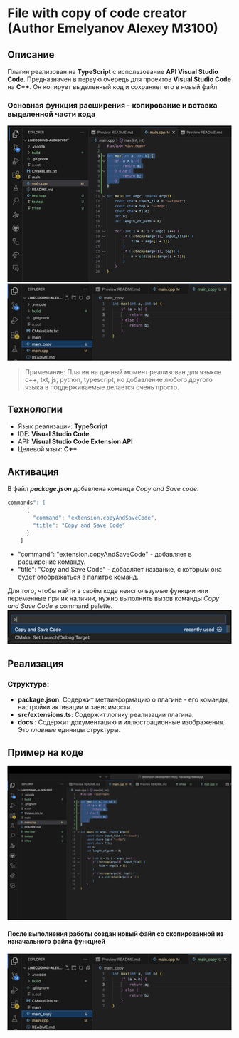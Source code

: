 # File with copy of code creator (Author Emelyanov Alexey M3100)

## Описание
Плагин реализован на **TypeScript** с использование **API Visual Studio Code**. Предназначен в первую очередь для проектов **Visual Studio Code** на **C++**. Он копирует выделенный код и сохраняет его в новый файл
### Основная функция расширения - копирование и вставка выделенной части кода
![](file_with_code.png)
![](copy_of_code.png)

> Примечание: Плагин на данный момент реализован для языков c++, txt, js, python, typescript, но добавление любого другого языка в поддерживаемые делается очень просто.

## Технологии

- Язык реализации: **TypeScript**
- IDE: **Visual Studio Code**
- API: **Visual Studio Code Extension API**
- Целевой язык: **C++**


## Активация
В файл ***package.json*** добавлена команда *Copy and Save code*.
```Typescript
commands": [
      {
        "command": "extension.copyAndSaveCode",
        "title": "Copy and Save Code"
      }
    ]
```
- "command": "extension.copyAndSaveCode" - добавляет в расширение команду.
- "title": "Copy and Save Code" - добавляет название, с которым она будет отображаться в палитре команд.

Для того, чтобы найти в своём коде неиспользумые функции или переменные при их наличии, нужно выполнить вызов команды *Copy and Save Code* в command palette.
![](search.png)

## Реализация

### Структура:

- **package.json**: Содержит метаинформацию о плагине - его команды, настройки активации и зависимости.
- **src/extensions.ts**:  Содержит логику реализации плагина.
- **docs** : Содержит документацию и иллюстрационные изображения.
Это *главные* единицы структуры.

## Пример на коде
![](code.png)
#### После выполнения работы создан новый файл со скопированной из изначального файла функцией
![](copy_of_code.png)
